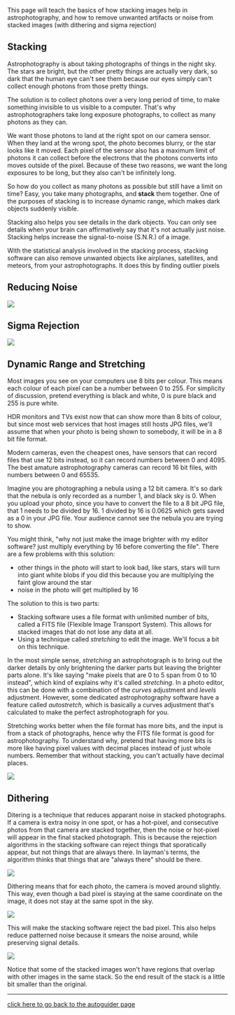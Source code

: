 This page will teach the basics of how stacking images help in astrophotography, and how to remove unwanted artifacts or noise from stacked images (with dithering and sigma rejection)

## Stacking

Astrophotography is about taking photographs of things in the night sky. The stars are bright, but the other pretty things are actually very dark, so dark that the human eye can't see them because our eyes simply can't collect enough photons from those pretty things.

The solution is to collect photons over a very long period of time, to make something invisible to us visible to a computer. That's why astrophotographers take long exposure photographs, to collect as many photons as they can.

We want those photons to land at the right spot on our camera sensor. When they land at the wrong spot, the photo becomes blurry, or the star looks like it moved. Each pixel of the sensor also has a maximum limit of photons it can collect before the electrons that the photons converts into moves outside of the pixel. Because of these two reasons, we want the long exposures to be long, but they also can't be infinitely long.

So how do you collect as many photons as possible but still have a limit on time? Easy, you take many photographs, and **stack** them together. One of the purposes of stacking is to increase dynamic range, which makes dark objects suddenly visible.

Stacking also helps you see details in the dark objects. You can only see details when your brain can affirmatively say that it's not actually just noise. Stacking helps increase the signal-to-noise (S.N.R.) of a image.

With the statistical analysis involved in the stacking process, stacking software can also remove unwanted objects like airplanes, satellites, and meteors, from your astrophotographs. It does this by finding outlier pixels

## Reducing Noise

![](img/stacking_snr.png)

## Sigma Rejection

![](img/stacking_sigmareject.png)

## Dynamic Range and Stretching

Most images you see on your computers use 8 bits per colour. This means each colour of each pixel can be a number between 0 to 255. For simplicity of discussion, pretend everything is black and white, 0 is pure black and 255 is pure white.

HDR monitors and TVs exist now that can show more than 8 bits of colour, but since most web services that host images still hosts JPG files, we'll assume that when your photo is being shown to somebody, it will be in a 8 bit file format.

Modern cameras, even the cheapest ones, have sensors that can record files that use 12 bits instead, so it can record numbers between 0 and 4095. The best amature astrophotography cameras can record 16 bit files, with numbers between 0 and 65535.

Imagine you are photographing a nebula using a 12 bit camera. It's so dark that the nebula is only recorded as a number 1, and black sky is 0. When you upload your photo, since you have to convert the file to a 8 bit JPG file, that 1 needs to be divided by 16. 1 divided by 16 is 0.0625 which gets saved as a 0 in your JPG file. Your audience cannot see the nebula you are trying to show.

You might think, "why not just make the image brighter with my editor software? just multiply everything by 16 before converting the file". There are a few problems with this solution:

 * other things in the photo will start to look bad, like stars, stars will turn into giant white blobs if you did this because you are multiplying the faint glow around the star
 * noise in the photo will get multiplied by 16

The solution to this is two parts:

 * Stacking software uses a file format with unlimited number of bits, called a FITS file (Flexible Image Transport System). This allows for stacked images that do not lose any data at all.
 * Using a technique called *stretching* to edit the image. We'll focus a bit on this technique.

In the most simple sense, *stretching* an astrophotograph is to bring out the darker details by only brightening the darker parts but leaving the brighter parts alone. It's like saying "make pixels that are 0 to 5 span from 0 to 10 instead", which kind of explains why it's called *stretching*. In a photo editor, this can be done with a combination of the *curves* adjustment and *levels* adjustment. However, some dedicated astrophotography software have a feature called *autostretch*, which is basically a curves adjustment that's calculated to make the perfect astrophotograph for you.

Stretching works better when the file format has more bits, and the input is from a stack of photographs, hence why the FITS file format is good for astrophotography. To understand why, pretend that having more bits is more like having pixel values with decimal places instead of just whole numbers. Remember that without stacking, you can't actually have decimal places.

![](img/stacking_stretch.png)

## Dithering

Ditering is a technique that reduces apparant noise in stacked photographs. If a camera is extra noisy in one spot, or has a hot-pixel, and consecutive photos from that camera are stacked together, then the noise or hot-pixel will appear in the final stacked photograph. This is because the rejection algorithms in the stacking software can reject things that sporatically appear, but not things that are always there. In layman's terms, the algorithm thinks that things that are "always there" should be there.

![](img/stacking_dithering_1.png)

Dithering means that for each photo, the camera is moved around slightly. This way, even though a bad pixel is staying at the same coordinate on the image, it does not stay at the same spot in the sky.

![](img/stacking_dithering_2.png)

This will make the stacking software reject the bad pixel. This also helps reduce patterned noise because it smears the noise around, while preserving signal details.

![](img/stacking_dithering_3.png)

Notice that some of the stacked images won't have regions that overlap with other images in the same stack. So the end result of the stack is a little bit smaller than the original.

----------

[click here to go back to the autoguider page](https://frank26080115.github.io/OpenMV-Astrophotography-Gear/doc/Auto-Guider)
